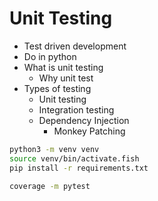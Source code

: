 # Unit Testing

-   Test driven development
-   Do in python
-   What is unit testing
    -   Why unit test
-   Types of testing
    -   Unit testing
    -   Integration testing
    -   Dependency Injection
        -   Monkey Patching

```bash
python3 -m venv venv
source venv/bin/activate.fish
pip install -r requirements.txt

coverage -m pytest
```
